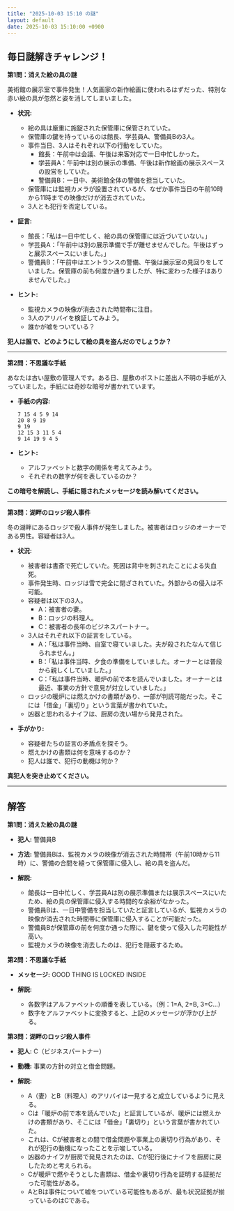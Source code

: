 ```yaml
---
title: "2025-10-03 15:10 の謎"
layout: default
date: 2025-10-03 15:10:00 +0900
---
```

## 毎日謎解きチャレンジ！

**第1問：消えた絵の具の謎**

美術館の展示室で事件発生！人気画家の新作絵画に使われるはずだった、特別な赤い絵の具が忽然と姿を消してしまいました。

*   **状況:**
    *   絵の具は厳重に施錠された保管庫に保管されていた。
    *   保管庫の鍵を持っているのは館長、学芸員A、警備員Bの3人。
    *   事件当日、3人はそれぞれ以下の行動をしていた。
        *   館長：午前中は会議、午後は来客対応で一日中忙しかった。
        *   学芸員A：午前中は別の展示の準備、午後は新作絵画の展示スペースの設営をしていた。
        *   警備員B：一日中、美術館全体の警備を担当していた。
    *   保管庫には監視カメラが設置されているが、なぜか事件当日の午前10時から11時までの映像だけが消去されていた。
    *   3人とも犯行を否定している。

*   **証言:**
    *   館長：「私は一日中忙しく、絵の具の保管庫には近づいていない。」
    *   学芸員A：「午前中は別の展示準備で手が離せませんでした。午後はずっと展示スペースにいました。」
    *   警備員B：「午前中はエントランスの警備、午後は展示室の見回りをしていました。保管庫の前も何度か通りましたが、特に変わった様子はありませんでした。」

*   **ヒント:**
    *   監視カメラの映像が消去された時間帯に注目。
    *   3人のアリバイを検証してみよう。
    *   誰かが嘘をついている？

**犯人は誰で、どのようにして絵の具を盗んだのでしょうか？**

---

**第2問：不思議な手紙**

あなたは古い屋敷の管理人です。ある日、屋敷のポストに差出人不明の手紙が入っていました。手紙には奇妙な暗号が書かれています。

*   **手紙の内容:**

    ```
    7 15 4 5 9 14
    20 8 9 19
    9 19
    12 15 3 11 5 4
    9 14 19 9 4 5
    ```

*   **ヒント:**
    *   アルファベットと数字の関係を考えてみよう。
    *   それぞれの数字が何を表しているのか？

**この暗号を解読し、手紙に隠されたメッセージを読み解いてください。**

---

**第3問：湖畔のロッジ殺人事件**

冬の湖畔にあるロッジで殺人事件が発生しました。被害者はロッジのオーナーである男性。容疑者は3人。

*   **状況:**
    *   被害者は書斎で死亡していた。死因は背中を刺されたことによる失血死。
    *   事件発生時、ロッジは雪で完全に閉ざされていた。外部からの侵入は不可能。
    *   容疑者は以下の3人。
        *   A：被害者の妻。
        *   B：ロッジの料理人。
        *   C：被害者の長年のビジネスパートナー。
    *   3人はそれぞれ以下の証言をしている。
        *   A：「私は事件当時、自室で寝ていました。夫が殺されたなんて信じられません。」
        *   B：「私は事件当時、夕食の準備をしていました。オーナーとは普段から親しくしていました。」
        *   C：「私は事件当時、暖炉の前で本を読んでいました。オーナーとは最近、事業の方針で意見が対立していました。」
    *   ロッジの暖炉には燃えかけの書類があり、一部が判読可能だった。そこには「借金」「裏切り」という言葉が書かれていた。
    *   凶器と思われるナイフは、厨房の洗い場から発見された。

*   **手がかり:**
    *   容疑者たちの証言の矛盾点を探そう。
    *   燃えかけの書類は何を意味するのか？
    *   犯人は誰で、犯行の動機は何か？

**真犯人を突き止めてください。**

---

## 解答

**第1問：消えた絵の具の謎**

*   **犯人:** 警備員B
*   **方法:** 警備員Bは、監視カメラの映像が消去された時間帯（午前10時から11時）に、警備の合間を縫って保管庫に侵入し、絵の具を盗んだ。

*   **解説:**
    *   館長は一日中忙しく、学芸員Aは別の展示準備または展示スペースにいたため、絵の具の保管庫に侵入する時間的な余裕がなかった。
    *   警備員Bは、一日中警備を担当していたと証言しているが、監視カメラの映像が消去された時間帯に保管庫に侵入することが可能だった。
    *   警備員Bが保管庫の前を何度か通った際に、鍵を使って侵入した可能性が高い。
    *   監視カメラの映像を消去したのは、犯行を隠蔽するため。

**第2問：不思議な手紙**

*   **メッセージ:** GOOD THING IS LOCKED INSIDE

*   **解説:**
    *   各数字はアルファベットの順番を表している。（例：1=A, 2=B, 3=C…）
    *   数字をアルファベットに変換すると、上記のメッセージが浮かび上がる。

**第3問：湖畔のロッジ殺人事件**

*   **犯人:** C（ビジネスパートナー）
*   **動機:** 事業の方針の対立と借金問題。

*   **解説:**
    *   A（妻）とB（料理人）のアリバイは一見すると成立しているように見える。
    *   Cは「暖炉の前で本を読んでいた」と証言しているが、暖炉には燃えかけの書類があり、そこには「借金」「裏切り」という言葉が書かれていた。
    *   これは、Cが被害者との間で借金問題や事業上の裏切り行為があり、それが犯行の動機になったことを示唆している。
    *   凶器のナイフが厨房で発見されたのは、Cが犯行後にナイフを厨房に戻したためと考えられる。
    *   Cが暖炉で燃やそうとした書類は、借金や裏切り行為を証明する証拠だった可能性がある。
    *   AとBは事件について嘘をついている可能性もあるが、最も状況証拠が揃っているのはCである。
